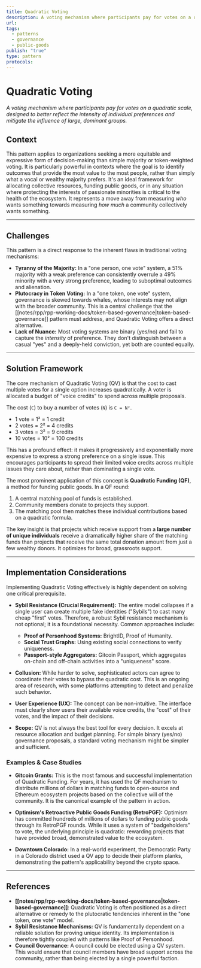 ```yaml
---
title: Quadratic Voting
description: A voting mechanism where participants pay for votes on a quadratic scale, designed to better reflect the intensity of individual preferences and mitigate the influence of large, dominant groups.
url: 
tags:
  - patterns
  - governance
  - public-goods
publish: "true"
type: pattern
protocols: 
---
```

# Quadratic Voting

_A voting mechanism where participants pay for votes on a quadratic scale, designed to better reflect the intensity of individual preferences and mitigate the influence of large, dominant groups._

## Context

This pattern applies to organizations seeking a more equitable and expressive form of decision-making than simple majority or token-weighted voting. It is particularly powerful in contexts where the goal is to identify outcomes that provide the most value to the most people, rather than simply what a vocal or wealthy majority prefers. It's an ideal framework for allocating collective resources, funding public goods, or in any situation where protecting the interests of passionate minorities is critical to the health of the ecosystem. It represents a move away from measuring *who* wants something towards measuring *how much* a community collectively wants something.

---

## Challenges

This pattern is a direct response to the inherent flaws in traditional voting mechanisms:

*   **Tyranny of the Majority:** In a "one person, one vote" system, a 51% majority with a weak preference can consistently overrule a 49% minority with a very strong preference, leading to suboptimal outcomes and alienation.
*   **Plutocracy in Token Voting:** In a "one token, one vote" system, governance is skewed towards whales, whose interests may not align with the broader community. This is a central challenge that the [[notes/rpp/rpp-working-docs/token-based-governance|token-based-governance]] pattern must address, and Quadratic Voting offers a direct alternative.
*   **Lack of Nuance:** Most voting systems are binary (yes/no) and fail to capture the *intensity* of preference. They don't distinguish between a casual "yes" and a deeply-held conviction, yet both are counted equally.

---

## Solution Framework

The core mechanism of Quadratic Voting (QV) is that the cost to cast multiple votes for a single option increases quadratically. A voter is allocated a budget of "voice credits" to spend across multiple proposals.

The cost (`C`) to buy a number of votes (`N`) is `C = N²`.
*   1 vote = 1² = 1 credit
*   2 votes = 2² = 4 credits
*   3 votes = 3² = 9 credits
*   10 votes = 10² = 100 credits

This has a profound effect: it makes it progressively and exponentially more expensive to express a strong preference on a single issue. This encourages participants to spread their limited voice credits across multiple issues they care about, rather than dominating a single vote.

The most prominent application of this concept is **Quadratic Funding (QF)**, a method for funding public goods. In a QF round:
1.  A central matching pool of funds is established.
2.  Community members donate to projects they support.
3.  The matching pool then matches these individual contributions based on a quadratic formula.

The key insight is that projects which receive support from a **large number of unique individuals** receive a dramatically higher share of the matching funds than projects that receive the same total donation amount from just a few wealthy donors. It optimizes for broad, grassroots support.

---

## Implementation Considerations

Implementing Quadratic Voting effectively is highly dependent on solving one critical prerequisite.

*   **Sybil Resistance (Crucial Requirement):** The entire model collapses if a single user can create multiple fake identities ("Sybils") to cast many cheap "first" votes. Therefore, a robust Sybil resistance mechanism is not optional; it is a foundational necessity. Common approaches include:
    *   **Proof of Personhood Systems:** BrightID, Proof of Humanity.
    *   **Social Trust Graphs:** Using existing social connections to verify uniqueness.
    *   **Passport-style Aggregators:** Gitcoin Passport, which aggregates on-chain and off-chain activities into a "uniqueness" score.

*   **Collusion:** While harder to solve, sophisticated actors can agree to coordinate their votes to bypass the quadratic cost. This is an ongoing area of research, with some platforms attempting to detect and penalize such behavior.

*   **User Experience (UX):** The concept can be non-intuitive. The interface must clearly show users their available voice credits, the "cost" of their votes, and the impact of their decisions.

*   **Scope:** QV is not always the best tool for every decision. It excels at resource allocation and budget planning. For simple binary (yes/no) governance proposals, a standard voting mechanism might be simpler and sufficient.

### Examples & Case Studies

*   **Gitcoin Grants:** This is the most famous and successful implementation of Quadratic Funding. For years, it has used the QF mechanism to distribute millions of dollars in matching funds to open-source and Ethereum ecosystem projects based on the collective will of the community. It is the canonical example of the pattern in action.

*   **Optimism's Retroactive Public Goods Funding (RetroPGF):** Optimism has committed hundreds of millions of dollars to funding public goods through its RetroPGF rounds. While it uses a system of "badgeholders" to vote, the underlying principle is quadratic: rewarding projects that have provided broad, demonstrated value to the ecosystem.

*   **Downtown Colorado:** In a real-world experiment, the Democratic Party in a Colorado district used a QV app to decide their platform planks, demonstrating the pattern's applicability beyond the crypto space.

---

## References

*   **[[notes/rpp/rpp-working-docs/token-based-governance|token-based-governance]]**: Quadratic Voting is often positioned as a direct alternative or remedy to the plutocratic tendencies inherent in the "one token, one vote" model.
*   **Sybil Resistance Mechanisms:** QV is fundamentally dependent on a reliable solution for proving unique identity. Its implementation is therefore tightly coupled with patterns like Proof of Personhood.
*   **Council Governance:** A council could be elected using a QV system. This would ensure that council members have broad support across the community, rather than being elected by a single powerful faction.
